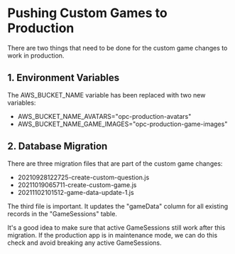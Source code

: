 # Pushing Custom Games to Production

There are two things that need to be done for the custom game changes to work in production.

## 1. Environment Variables

The AWS_BUCKET_NAME variable has been replaced with two new variables:  

- AWS_BUCKET_NAME_AVATARS="opc-production-avatars"
- AWS_BUCKET_NAME_GAME_IMAGES="opc-production-game-images"

## 2. Database Migration

There are three migration files that are part of the custom game changes:  

- 20210928122725-create-custom-question.js
- 20211019065711-create-custom-game.js
- 20211102101512-game-data-update-1.js

The third file is important. It updates the "gameData" column for all existing records in the "GameSessions" table.  

It's a good idea to make sure that active GameSessions still work after this migration. If the production app is in maintenance mode, we can do this check and avoid breaking any active GameSessions.